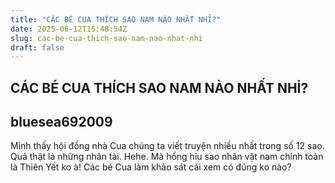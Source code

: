 ```yaml
---
title: "CÁC BÉ CUA THÍCH SAO NAM NÀO NHẤT NHỈ?"
date: 2025-06-12T15:48:54Z
slug: cac-be-cua-thich-sao-nam-nao-nhat-nhi
draft: false
---
```


## CÁC BÉ CUA THÍCH SAO NAM NÀO NHẤT NHỈ?

## bluesea692009

Mình thấy hội đồng nhà Cua chúng ta viết truyện nhiều nhất trong số 12 sao. Quả thật là những nhân tài. Hehe. Mà hổng hỉu sao nhân vật nam chính toàn là Thiên Yết ko à! Các bé Cua làm khảo sát cái xem có đúng ko nào?